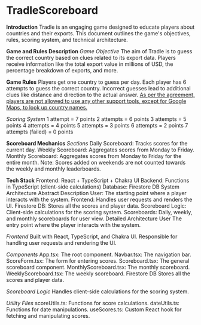 # TradleScoreboard

**Introduction**
Tradle is an engaging game designed to educate players about countries and their exports. This document outlines the game's objectives, rules, scoring system, and technical architecture.

**Game and Rules Description**
_Game Objective_
The aim of Tradle is to guess the correct country based on clues related to its export data. Players receive information like the total export value in millions of USD, the percentage breakdown of exports, and more.

**Game Rules**
Players get one country to guess per day.
Each player has 6 attempts to guess the correct country.
Incorrect guesses lead to additional clues like distance and direction to the actual answer.
[As per the agreement, players are not allowed to use any other support tools, except for Google Maps, to look up country names.](url)

_Scoring System_
1 attempt = 7 points
2 attempts = 6 points
3 attempts = 5 points
4 attempts = 4 points
5 attempts = 3 points
6 attempts = 2 points
7 attempts (failed)  = 0 points 


**Scoreboard Mechanics**
_Sections_
Daily Scoreboard: Tracks scores for the current day.
Weekly Scoreboard: Aggregates scores from Monday to Friday.
Monthly Scoreboard: Aggregates scores from Monday to Friday for the entire month.
Note: Scores added on weekends are not counted towards the weekly and monthly leaderboards.

**Tech Stack**
Frontend: React + TypeScript + Chakra UI
Backend: Functions in TypeScript (client-side calculations)
Database: Firestore DB
System Architecture
Abstract Description
User: The starting point where a player interacts with the system.
Frontend: Handles user requests and renders the UI.
Firestore DB: Stores all the scores and player data.
Scoreboard Logic: Client-side calculations for the scoring system.
Scoreboards: Daily, weekly, and monthly scoreboards for user view.
Detailed Architecture
User
The entry point where the player interacts with the system.

_Frontend_
Built with React, TypeScript, and Chakra UI. Responsible for handling user requests and rendering the UI.

_Components_
App.tsx: The root component.
Navbar.tsx: The navigation bar.
ScoreForm.tsx: The form for entering scores.
Scoreboard.tsx: The general scoreboard component.
MonthlyScoreboard.tsx: The monthly scoreboard.
WeeklyScoreboard.tsx: The weekly scoreboard.
Firestore DB
Stores all the scores and player data.

_Scoreboard Logic_
Handles client-side calculations for the scoring system.

_Utility Files_
scoreUtils.ts: Functions for score calculations.
dateUtils.ts: Functions for date manipulations.
useScores.ts: Custom React hook for fetching and manipulating scores.
